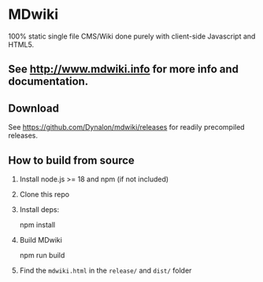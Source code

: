 
MDwiki
======

100% static single file CMS/Wiki done purely with client-side Javascript and HTML5.

See http://www.mdwiki.info for more info and documentation.
------


Download
--------

See <https://github.com/Dynalon/mdwiki/releases> for readily precompiled releases.

How to build from source
------------------------

1. Install node.js >= 18 and npm (if not included)
2. Clone this repo
3. Install deps:

    npm install

4. Build MDwiki

    npm run build

5. Find the `mdwiki.html` in the `release/` and `dist/` folder


